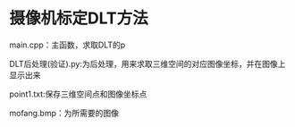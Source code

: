 # 摄像机标定DLT方法
main.cpp：主函数，求取DLT的p

DLT后处理(验证).py:为后处理，用来求取三维空间的对应图像坐标，并在图像上显示出来

point1.txt:保存三维空间点和图像坐标点

mofang.bmp：为所需要的图像
